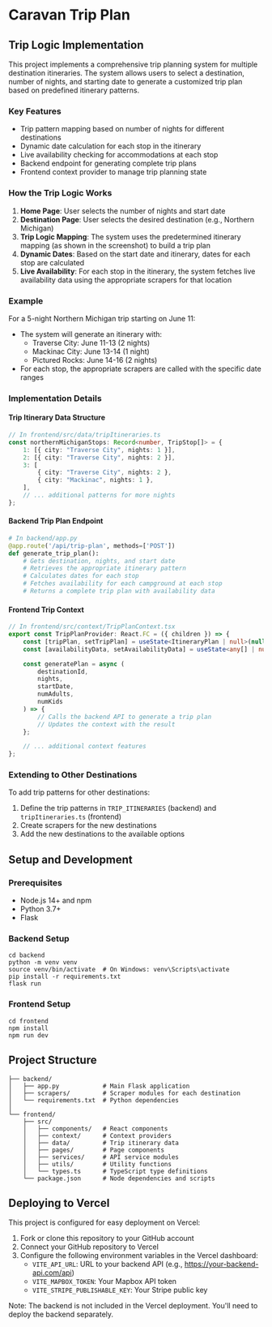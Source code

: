 # Caravan Trip Plan

## Trip Logic Implementation

This project implements a comprehensive trip planning system for multiple destination itineraries. The system allows users to select a destination, number of nights, and starting date to generate a customized trip plan based on predefined itinerary patterns.

### Key Features

- Trip pattern mapping based on number of nights for different destinations
- Dynamic date calculation for each stop in the itinerary
- Live availability checking for accommodations at each stop
- Backend endpoint for generating complete trip plans
- Frontend context provider to manage trip planning state

### How the Trip Logic Works

1. **Home Page**: User selects the number of nights and start date
2. **Destination Page**: User selects the desired destination (e.g., Northern Michigan)
3. **Trip Logic Mapping**: The system uses the predetermined itinerary mapping (as shown in the screenshot) to build a trip plan
4. **Dynamic Dates**: Based on the start date and itinerary, dates for each stop are calculated
5. **Live Availability**: For each stop in the itinerary, the system fetches live availability data using the appropriate scrapers for that location

### Example

For a 5-night Northern Michigan trip starting on June 11:

- The system will generate an itinerary with:
  - Traverse City: June 11-13 (2 nights)
  - Mackinac City: June 13-14 (1 night)
  - Pictured Rocks: June 14-16 (2 nights)
- For each stop, the appropriate scrapers are called with the specific date ranges

### Implementation Details

#### Trip Itinerary Data Structure

```typescript
// In frontend/src/data/tripItineraries.ts
const northernMichiganStops: Record<number, TripStop[]> = {
	1: [{ city: "Traverse City", nights: 1 }],
	2: [{ city: "Traverse City", nights: 2 }],
	3: [
		{ city: "Traverse City", nights: 2 },
		{ city: "Mackinac", nights: 1 },
	],
	// ... additional patterns for more nights
};
```

#### Backend Trip Plan Endpoint

```python
# In backend/app.py
@app.route('/api/trip-plan', methods=['POST'])
def generate_trip_plan():
    # Gets destination, nights, and start date
    # Retrieves the appropriate itinerary pattern
    # Calculates dates for each stop
    # Fetches availability for each campground at each stop
    # Returns a complete trip plan with availability data
```

#### Frontend Trip Context

```typescript
// In frontend/src/context/TripPlanContext.tsx
export const TripPlanProvider: React.FC = ({ children }) => {
	const [tripPlan, setTripPlan] = useState<ItineraryPlan | null>(null);
	const [availabilityData, setAvailabilityData] = useState<any[] | null>(null);

	const generatePlan = async (
		destinationId,
		nights,
		startDate,
		numAdults,
		numKids
	) => {
		// Calls the backend API to generate a trip plan
		// Updates the context with the result
	};

	// ... additional context features
};
```

### Extending to Other Destinations

To add trip patterns for other destinations:

1. Define the trip patterns in `TRIP_ITINERARIES` (backend) and `tripItineraries.ts` (frontend)
2. Create scrapers for the new destinations
3. Add the new destinations to the available options

## Setup and Development

### Prerequisites

- Node.js 14+ and npm
- Python 3.7+
- Flask

### Backend Setup

```
cd backend
python -m venv venv
source venv/bin/activate  # On Windows: venv\Scripts\activate
pip install -r requirements.txt
flask run
```

### Frontend Setup

```
cd frontend
npm install
npm run dev
```

## Project Structure

```
├── backend/
│   ├── app.py            # Main Flask application
│   ├── scrapers/         # Scraper modules for each destination
│   └── requirements.txt  # Python dependencies
│
└── frontend/
    ├── src/
    │   ├── components/   # React components
    │   ├── context/      # Context providers
    │   ├── data/         # Trip itinerary data
    │   ├── pages/        # Page components
    │   ├── services/     # API service modules
    │   ├── utils/        # Utility functions
    │   └── types.ts      # TypeScript type definitions
    └── package.json      # Node dependencies and scripts
```

## Deploying to Vercel

This project is configured for easy deployment on Vercel:

1. Fork or clone this repository to your GitHub account
2. Connect your GitHub repository to Vercel
3. Configure the following environment variables in the Vercel dashboard:
   - `VITE_API_URL`: URL to your backend API (e.g., https://your-backend-api.com/api)
   - `VITE_MAPBOX_TOKEN`: Your Mapbox API token
   - `VITE_STRIPE_PUBLISHABLE_KEY`: Your Stripe public key

Note: The backend is not included in the Vercel deployment. You'll need to deploy the backend separately.
